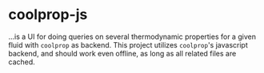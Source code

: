 coolprop-js
===========

...is a UI for doing queries on several thermodynamic properties for a given
fluid with `coolprop` as backend. This project utilizes `coolprop`'s javascript
backend, and should work even offline, as long as all related files are cached.
